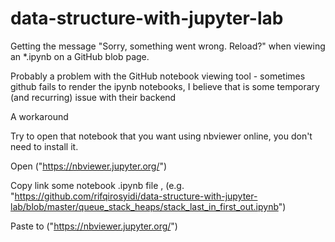 # data-structure-with-jupyter-lab

Getting the message "Sorry, something went wrong. Reload?" when viewing an *.ipynb on a GitHub blob page.

Probably a problem with the GitHub notebook viewing tool - sometimes github fails to render the ipynb notebooks, 
I believe that is some temporary (and recurring) issue with their backend

A workaround

Try to open that notebook that you want using nbviewer online, you don't need to install it.

Open ("https://nbviewer.jupyter.org/")

Copy link some notebook .ipynb file , (e.g. "https://github.com/rifqirosyidi/data-structure-with-jupyter-lab/blob/master/queue_stack_heaps/stack_last_in_first_out.ipynb") 

Paste to ("https://nbviewer.jupyter.org/")

